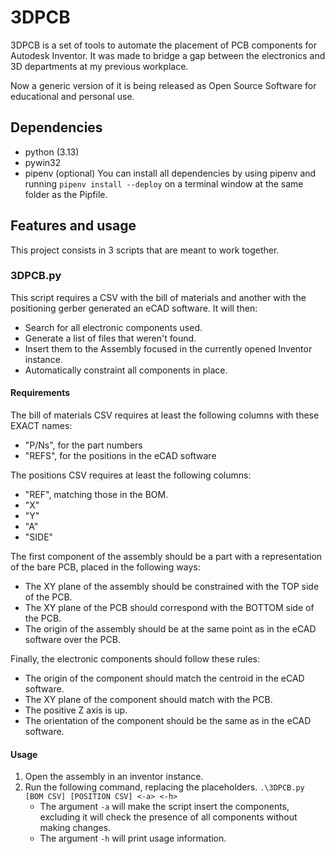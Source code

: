 # 3DPCB
3DPCB is a set of tools to automate the placement of PCB components for Autodesk Inventor.
It was made to bridge a gap between the electronics and 3D departments at my previous workplace.

Now a generic version of it is being released as Open Source Software for educational and personal use.
## Dependencies
- python (3.13)
- pywin32
- pipenv (optional)
You can install all dependencies by using pipenv and running `pipenv install --deploy` on a terminal window at the same folder as the Pipfile.
## Features and usage
This project consists in 3 scripts that are meant to work together.
### 3DPCB.py
This script requires a CSV with the bill of materials and another with the positioning gerber generated an eCAD software. It will then:
- Search for all electronic components used.
- Generate a list of files that weren't found.
- Insert them to the Assembly focused in the currently opened Inventor instance.
- Automatically constraint all components in place.
#### Requirements
The bill of materials CSV requires at least the following columns with these EXACT names:
- "P/Ns", for the part numbers
- "REFS", for the positions in the eCAD software

The positions CSV requires at least the following columns:
- "REF", matching those in the BOM.
- "X"
- "Y"
- "A"
- "SIDE"

The first component of the assembly should be a part with a representation of the bare PCB, placed in the following ways:
- The XY plane of the assembly should be constrained with the TOP side of the PCB.
- The XY plane of the PCB should correspond with the BOTTOM side of the PCB.
- The origin of the assembly should be at the same point as in the eCAD software over the PCB.

Finally, the electronic components should follow these rules:
- The origin of the component should match the centroid in the eCAD software.
- The XY plane of the component should match with the PCB.
- The positive Z axis is up.
- The orientation of the component should be the same as in the eCAD software.
#### Usage
1. Open the assembly in an inventor instance.
2. Run the following command, replacing the placeholders.
```.\3DPCB.py [BOM CSV] [POSITION CSV] <-a> <-h>```
    - The argument `-a` will make the script insert the components, excluding it will check the presence of all components without making changes.
    - The argument `-h` will print usage information.
